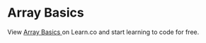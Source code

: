# Array Basics 
<p class='util--hide'>View <a href='https://learn.co/lessons/47938-array-readme-qualifying'>Array Basics </a> on Learn.co and start learning to code for free.</p>
